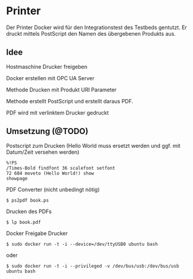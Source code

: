 # Printer

Der Printer Docker wird für den Integrationstest des Testbeds gentutzt. Er druckt mittels PostScript den Namen des übergebenen Produkts aus.

## Idee

Hostmaschine Drucker freigeben

Docker erstellen mit OPC UA Server

Methode Drucken mit Produkt URI Parameter

Methode erstellt PostScript und erstellt daraus PDF.

PDF wird mit verlinktem Drucker gedruckt

## Umsetzung (@TODO)

Postscript zum Drucken (Hello World muss ersetzt werden und ggf. mit Datum/Zeit versehen werden)

```
%!PS
/Times-Bold findfont 36 scalefont setfont
72 684 moveto (Hello World!) show
showpage
```

PDF Converter (nicht unbedingt nötig)

```
$ ps2pdf book.ps
```

Drucken des PDFs

```
$ lp book.pdf
```

Docker Freigabe Drucker

``$ sudo docker run -t -i --device=/dev/ttyUSB0 ubuntu bash``

oder 

``$ sudo docker run -t -i --privileged -v /dev/bus/usb:/dev/bus/usb ubuntu bash``